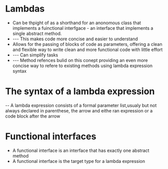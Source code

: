 # Lambdas

- Can be thpight of as a shorthand for an anonomous class that implements a fuinctional interfgace - an interface that implements a single abstract method.
- --- This makes code more concise and easier to understand
- Allows for the passing of blocks of code as parameters, offering a clean and flexible way to write clean and more functional code with little effort
- --- Can simplify tasks
- --- Method refences bulid on this conept providing an even more concise way to refere to existing methods using lambda expression syntax

# The syntax of a lambda expression
-- A lambda expression consists of a formal parameter list,usualy but not always declared in parenthese, the arrow and eithe ran expression or a code block after the arrow

# Functional interfaces
- A functional interface is an interface that has exactly one abstract method
- A functional interface is the target type for a lambda expression